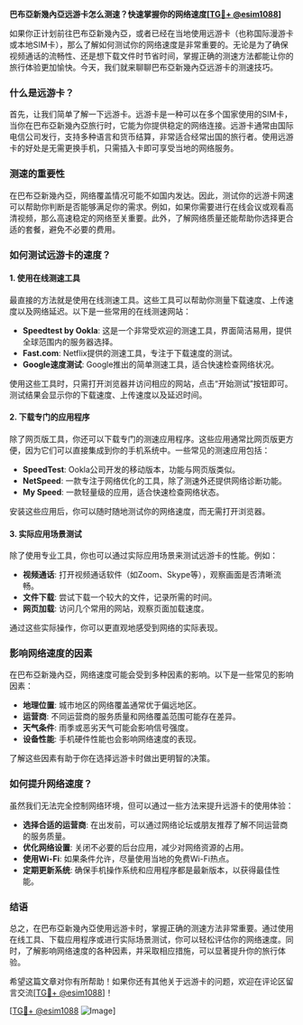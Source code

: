 **巴布亞新幾內亞远游卡怎么测速？快速掌握你的网络速度[[TG💪+ @esim1088](https://t.me/s/esim1088)]**

如果你正计划前往巴布亞新幾內亞，或者已经在当地使用远游卡（也称国际漫游卡或本地SIM卡），那么了解如何测试你的网络速度是非常重要的。无论是为了确保视频通话的流畅性、还是想下载文件时节省时间，掌握正确的测速方法都能让你的旅行体验更加愉快。今天，我们就来聊聊巴布亞新幾內亞远游卡的测速技巧。

### 什么是远游卡？

首先，让我们简单了解一下远游卡。远游卡是一种可以在多个国家使用的SIM卡，当你在巴布亞新幾內亞旅行时，它能为你提供稳定的网络连接。远游卡通常由国际电信公司发行，支持多种语言和货币结算，非常适合经常出国的旅行者。使用远游卡的好处是无需更换手机，只需插入卡即可享受当地的网络服务。

### 测速的重要性

在巴布亞新幾內亞，网络覆盖情况可能不如国内发达。因此，测试你的远游卡网速可以帮助你判断是否能够满足你的需求。例如，如果你需要进行在线会议或观看高清视频，那么高速稳定的网络至关重要。此外，了解网络质量还能帮助你选择更合适的套餐，避免不必要的费用。

### 如何测试远游卡的速度？

#### 1. 使用在线测速工具

最直接的方法就是使用在线测速工具。这些工具可以帮助你测量下载速度、上传速度以及网络延迟。以下是一些常用的在线测速网站：

- **Speedtest by Ookla**: 这是一个非常受欢迎的测速工具，界面简洁易用，提供全球范围内的服务器选择。
- **Fast.com**: Netflix提供的测速工具，专注于下载速度的测试。
- **Google速度测试**: Google推出的简单测速工具，适合快速检查网络状况。

使用这些工具时，只需打开浏览器并访问相应的网站，点击“开始测试”按钮即可。测试结果会显示你的下载速度、上传速度以及延迟时间。

#### 2. 下载专门的应用程序

除了网页版工具，你还可以下载专门的测速应用程序。这些应用通常比网页版更方便，因为它们可以直接集成到你的手机系统中。一些常见的测速应用包括：

- **SpeedTest**: Ookla公司开发的移动版本，功能与网页版类似。
- **NetSpeed**: 一款专注于网络优化的工具，除了测速外还提供网络诊断功能。
- **My Speed**: 一款轻量级的应用，适合快速检查网络状态。

安装这些应用后，你可以随时随地测试你的网络速度，而无需打开浏览器。

#### 3. 实际应用场景测试

除了使用专业工具，你也可以通过实际应用场景来测试远游卡的性能。例如：

- **视频通话**: 打开视频通话软件（如Zoom、Skype等），观察画面是否清晰流畅。
- **文件下载**: 尝试下载一个较大的文件，记录所需的时间。
- **网页加载**: 访问几个常用的网站，观察页面加载速度。

通过这些实际操作，你可以更直观地感受到网络的实际表现。

### 影响网络速度的因素

在巴布亞新幾內亞，网络速度可能会受到多种因素的影响。以下是一些常见的影响因素：

- **地理位置**: 城市地区的网络覆盖通常优于偏远地区。
- **运营商**: 不同运营商的服务质量和网络覆盖范围可能存在差异。
- **天气条件**: 雨季或恶劣天气可能会影响信号强度。
- **设备性能**: 手机硬件性能也会影响网络速度的表现。

了解这些因素有助于你在选择远游卡时做出更明智的决策。

### 如何提升网络速度？

虽然我们无法完全控制网络环境，但可以通过一些方法来提升远游卡的使用体验：

- **选择合适的运营商**: 在出发前，可以通过网络论坛或朋友推荐了解不同运营商的服务质量。
- **优化网络设置**: 关闭不必要的后台应用，减少对网络资源的占用。
- **使用Wi-Fi**: 如果条件允许，尽量使用当地的免费Wi-Fi热点。
- **定期更新系统**: 确保手机操作系统和应用程序都是最新版本，以获得最佳性能。

### 结语

总之，在巴布亞新幾內亞使用远游卡时，掌握正确的测速方法非常重要。通过使用在线工具、下载应用程序或进行实际场景测试，你可以轻松评估你的网络速度。同时，了解影响网络速度的各种因素，并采取相应措施，可以显著提升你的旅行体验。

希望这篇文章对你有所帮助！如果你还有其他关于远游卡的问题，欢迎在评论区留言交流[[TG💪+ @esim1088](https://t.me/s/esim1088)]！

[[TG💪+ @esim1088](https://t.me/s/esim1088) ![Image](https://i.postimg.cc/4NQfJmqS/Snipaste-2025-05-13-00-14-12.png)]